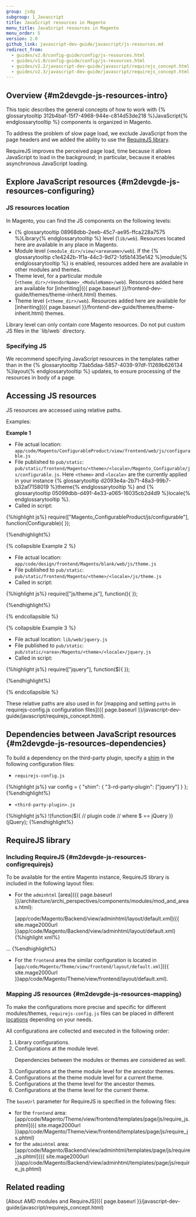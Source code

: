 ```yaml
---
group: jsdg
subgroup: 1_Javascript
title: JavaScript resources in Magento
menu_title: JavaScript resources in Magento
menu_order: 5
version: 2.0
github_link: javascript-dev-guide/javascript/js-resources.md
redirect_from:
  - guides/v2.0/config-guide/config/js-resources.html
  - guides/v1.0/config-guide/config/js-resources.html
  - guides/v2.2/javascript-dev-guide/javascript/requirejs_concept.html
  - guides/v2.3/javascript-dev-guide/javascript/requirejs_concept.html
---
```


## Overview {#m2devgde-js-resources-intro}

This topic describes the general concepts of how to work with {% glossarytooltip 312b4baf-15f7-4968-944e-c814d53de218 %}JavaScript{% endglossarytooltip %} components is organized in Magento.

To address the problem of slow page load, we exclude JavaScript from the page headers and we added the ability to use the <a href="http://requirejs.org" target="_blank">RequireJS library</a>.

RequireJS improves the perceived page load, time because it allows JavaScript to load in the background; in particular, because it enables asynchronous JavaScript loading.

## Explore JavaScript resources {#m2devgde-js-resources-configuring}

### JS resources location

In Magento, you can find the JS components on the following levels:

*   {% glossarytooltip 08968dbb-2eeb-45c7-ae95-ffca228a7575 %}Library{% endglossarytooltip %} level (`lib/web`). Resources located here are available in any place in Magento.
*	Module level (`<module_dir>/view/<areaname>/web`). If the {% glossarytooltip c1e4242b-1f1a-44c3-9d72-1d5b1435e142 %}module{% endglossarytooltip %} is enabled, resources added here are available in other modules and themes.
*	Theme level, for a particular module (`<theme_dir>/<VendorName>_<ModuleName>/web`). Resources added here are available for [inheriting]({{ page.baseurl }}/frontend-dev-guide/themes/theme-inherit.html) themes.
*	Theme level  (`<theme_dir>/web`). Resources added here are available for [inheriting]({{ page.baseurl }}/frontend-dev-guide/themes/theme-inherit.html) themes.

<div class="bs-callout bs-callout-info" id="info" markdown="1">
Library level can only contain core Magento resources. Do not put custom JS files in  the `lib/web` directory.
</div>


### Specifying JS
We recommend specifying JavaScript resources in the templates rather than in the {% glossarytooltip 73ab5daa-5857-4039-97df-11269b626134 %}layout{% endglossarytooltip %} updates, to ensure processing of the resources in body of a page.

## Accessing JS resources

JS resources are accessed using relative paths.

Examples:

**Example 1**

- File actual location: `app/code/Magento/ConfigurableProduct/view/frontend/web/js/configurable.js`
- File published to `pub/static`: `pub/static/frontend/Magento/<theme>/<locale>/Magento_Configurable/js/configurable.js`. Here `<theme>` and `<locale>` are the currently applied in your instance {% glossarytooltip d2093e4a-2b71-48a3-99b7-b32af7158019 %}theme{% endglossarytooltip %} and {% glossarytooltip 05099dbb-d491-4e33-a065-16035cb2d4d9 %}locale{% endglossarytooltip %}.
- Called in script:

{%highlight js%}
require(["Magento_ConfigurableProduct/js/configurable"], function(Configurable){
   });

{%endhighlight%}


{% collapsible Example 2 %}

- File actual location: `app/code/design/frontend/Magento/blank/web/js/theme.js`
- File published to `pub/static`: `pub/static/frontend/Magento/<theme>/<locale>/js/theme.js`
- Called in script:

{%highlight js%}
require(["js/theme.js"], function(){
   });

{%endhighlight%}

{% endcollapsible %}


{% collapsible Example 3 %}
- File actual location: `lib/web/jquery.js`
- File published to `pub/static`: `pub/static/<area>/Magento/<theme>/<locale>/jquery.js`
- Called in script:

{%highlight js%}
require(["jquery"], function($){
   });

{%endhighlight%}

{% endcollapsible %}


These relative paths are also used in for [mapping and setting `paths` in requirejs-config.js configuration files]({{ page.baseurl }}/javascript-dev-guide/javascript/requirejs_concept.html).

## Dependencies between JavaScript resources {#m2devgde-js-resources-dependencies}

To build a dependency on the third-party plugin, specify a <a href="http://requirejs.org/docs/api.html#config-shim" target="_blank">shim</a> in the following configuration files:

 - `requirejs-config.js`

{%highlight js%}
var config = {
  "shim": {
    "3-rd-party-plugin": ["jquery"]
  }
};
{%endhighlight%}


 - `<third-party-plugin>.js`

{%highlight js%}
!(function($){
  // plugin code
  // where $ == jQuery
})(jQuery);
{%endhighlight%}


## RequireJS library

### Including RequireJS {#m2devgde-js-resources-configrequirejs}

To be available for the entire Magento instance, RequireJS library is included in the following layout files:

 * For the `adminhtml` [area]({{ page.baseurl }}/architecture/archi_perspectives/components/modules/mod_and_areas.html):

    [app/code/Magento/Backend/view/adminhtml/layout/default.xml]({{ site.mage2000url }}app/code/Magento/Backend/view/adminhtml/layout/default.xml)
{%highlight xml%}
<page xmlns:xsi="http://www.w3.org/2001/XMLSchema-instance" layout="admin-1column" xsi:noNamespaceSchemaLocation="urn:magento:framework:View/Layout/etc/page_configuration.xsd">
    <head>
        <title>Magento Admin</title>
        <meta name="viewport" content="width=1024"/>
        <meta name="format-detection" content="telephone=no"/>
    <!-- Here's the library included -->
  <link src="requirejs/require.js"/>
        <css src="extjs/resources/css/ext-all.css"/>
        <css src="extjs/resources/css/ytheme-magento.css"/>
    </head>
    <body>
        <attribute name="id" value="html-body"/>
        <!-- Here's the basic configuration file require_js.phtml specified -->
  <block name="require.js" class="Magento\Backend\Block\Page\RequireJs" template="Magento_Backend::page/js/require_js.phtml"/>
        <referenceContainer name="global.notices">
            <block class="Magento\Backend\Block\Page\Notices" name="global_notices" as="global_notices" template="page/notices.phtml"/>
        </referenceContainer>
        <referenceContainer name="header">
            ...
  </referenceContainer>
        <referenceContainer name="after.body.start">
            <!-- Here's the main configuration file requirejs-config.js specified -->
      <block class="Magento\RequireJs\Block\Html\Head\Config" name="requirejs-config"/>
            <block class="Magento\Translation\Block\Html\Head\Config" name="translate-config"/>
            <block class="Magento\Translation\Block\Js" name="translate" template="Magento_Translation::translate.phtml"/>
            <block class="Magento\Framework\View\Element\Js\Components" name="head.components" as="components" template="Magento_Backend::page/js/components.phtml"/>
            <block class="Magento\Framework\View\Element\Html\Calendar" name="head.calendar" as="calendar" template="Magento_Backend::page/js/calendar.phtml"/>
        </referenceContainer>
    </body>
</page>
{%endhighlight%}

* For the `frontend` area the similar configuration is located in [`app/code/Magento/Theme/view/frontend/layout/default.xml`]({{ site.mage2000url }}app/code/Magento/Theme/view/frontend/layout/default.xml).

### Mapping JS resources {#m2devgde-js-resources-mapping}

To make the configurations more precise and specific for different modules/themes, `requirejs-config.js` files can be placed in different [locations](#m2devgde-js-resources-configuring) depending on your needs.

All configurations are collected and executed in the following order:

<ol>
<li>Library configurations.</li>

<li>Configurations at the module level.</li>

  <div class="bs-callout bs-callout-warning" id="warning">
    <p>Dependencies between the modules or themes are considered as well.</p>
  </div>

<li>Configurations at the theme module level for the ancestor themes.</li>

<li>Configurations at the theme module level for a current theme.</li>

<li>Configurations at the theme level for the ancestor themes.</li>

<li>Configurations at the theme level for the current theme.</li>
</ol>

The `baseUrl` parameter for RequireJS is specified in the following files:

* for the `frontend` area: [app/code/Magento/Theme/view/frontend/templates/page/js/require_js.phtml]({{ site.mage2000url }}app/code/Magento/Theme/view/frontend/templates/page/js/require_js.phtml)
* for the `adminhtml` area: [app/code/Magento/Backend/view/adminhtml/templates/page/js/require_js.phtml]({{ site.mage2000url }}app/code/Magento/Backend/view/adminhtml/templates/page/js/require_js.phtml)


## Related reading

[About AMD modules and RequireJS]({{ page.baseurl }}/javascript-dev-guide/javascript/requirejs_concept.html)
